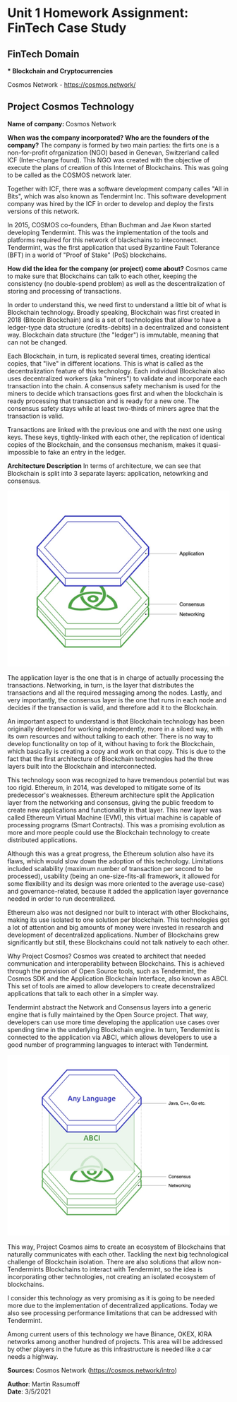 # Unit 1 Homework Assignment: FinTech Case Study

<h2>FinTech Domain</h2>

<b>* Blockchain and Cryptocurrencies</b>


Cosmos Network - https://cosmos.network/</b>


<h2>Project Cosmos Technology</h2> 

<b>Name of company: </b> Cosmos Network

<b>When was the company incorporated? Who are the founders of the company?</b>
The company is formed by two main parties: the firts one is a non-for-profit ofrganization (NGO) based in Genevan, Switzerland called ICF (Inter-change found).  This NGO was created with the objective of execute the plans of creation of this Internet of Blockchains. This was going to be called as the COSMOS network later. 

Together with ICF, there was a software development company calles "All in Bits", which was also known as Tendermint Inc. This software development company was hired by the ICF in order to develop and deploy the firsts versions of this network.

In 2015, COSMOS co-founders, Ethan Buchman and Jae Kwon started developing Tendermint. This was the implementation of the tools and platforms required for this network of blackchains to inteconnect.  Tendermint, was the first application that used Byzantine Fault Tolerance (BFT) in a world of "Proof of Stake" (PoS) blockchains.
 
<b>How did the idea for the company (or project) come about?</b>
Cosmos came to make sure that Blockchains can talk to each other, keeping the consistency (no double-spend problem) as well as the descentralization of storing and processing of transactions.

In order to understand this, we need first to understand a little bit of what is Blockchain technology. Broadly speaking, Blockchain was first created in 2018 (Bitcoin Blockchain) and is a set of technologies that allow to have a ledger-type data structure  (credits-debits) in a decentralized and consistent way. Blockchain data structure (the "ledger") is immutable, meaning that can not be changed. 

Each Blockchain, in turn, is replicated several times, creating identical copies, that "live" in different locations. This is what is called as the decentralization feature of this technology. Each individual Blockchain also uses decentralized workers (aka "miners") to validate and incorporate each transaction into the chain. A consensus safety mechanism is used for the miners to decide which transactions goes first and when the blockchain is ready processing that transaction and is ready for a new one. The consensus safety stays while at least two-thirds of miners agree that the transaction is valid.  

Transactions are linked with the previous one and with the next one using keys. These keys, tightly-linked with each other, the replication of identical copies of the Blockchain, and the consensus mechanism, makes it quasi-impossible to fake an entry in the ledger.

<b>Architecture Description</b>
In terms of architecture, we can see that Blockchain is split into 3 separate layers: application, netowrking and consensus.

![Figure 1](./images/fig1.jpg)

The application layer is the one that is in charge of actually processing the transactions. Networking, in turn, is the layer that distributes the transactions and all the required messaging among the nodes. Lastly, and very importantly, the consensus layer is the one that runs in each node and decides if the transaction is valid, and therefore add it to the Blockchain.

An important aspect to understand is that Blockchain technology has been originally developed for working independently, more in a siloed way, with its own resources and without talking to each other. There is no way to develop functionality on top of it, without having to fork the Blockchain, which basically is creating a copy and work on that copy. This is due to the fact that the first architecture of Blockchain technologies had the three layers built into the Blockchain and interconnected.

This technology soon was recognized to have tremendous potential but was too rigid. Ethereum, in 2014, was developed to mitigate some of its predecessor's weaknesses. Ethereum architecture split the Application layer from the networking and consensus, giving the public freedom to create new applications and functionality in that layer. This new layer was called Ethereum Virtual Machine (EVM), this virtual machine is capable of processing programs (Smart Contracts). This was a promising evolution as more and more people could use the Blockchain technology to create distributed applications.

Although this was a great progress, the Ethereum solution also have its flaws, which would slow down the adoption of this technology. Limitations included scalability (maximum number of transaction per second to be processed), usability (being an one-size-fits-all framework, it allowed for some flexibility and its design was more oriented to the average use-case) and governance-related, because it added the application layer governance needed in order to run decentralized.

Ethereum also was not designed nor built to interact with other Blockchains, making its use isolated to one solution per blockchain. This technologies got a lot of attention and big amounts of money were invested in research and development of decentralized applications. Number of Blockchains grew significantly but still, these Blockchains could not talk natively to each other.

Why Project Cosmos?
Cosmos was created to architect that needed communication and interoperability between Blockchains. This is achieved through the provision of Open Source tools, such as Tendermint, the Cosmos SDK and the Application Blockchain Interface, also known as ABCI. This set of tools are aimed to allow developers to create decenstralized applications that talk to each other in a simpler way.

Tendermint abstract the Network and Consensus layers into a generic engine that is fully maintained by the Open Source project. That way, developers can use more time developing the application use cases over spending time in the underlying Blockchain engine. In turn, Tendermint is connected to the application via ABCI, which allows developers to use a good number of programming languages to interact with Tendermint.

![Figure 2](./images/fig3.jpg)

This way, Project Cosmos aims to create an ecosystem of Blockchains that naturally communicates with each other. Tackling the next big technological challenge of Blockchain isolation. There are also solutions that allow non-Tendermints Blockchains to interact with Tendermint, so the idea is incorporating other technologies, not creating an isolated ecosystem of blockchains.

I consider this technology as very promising as it is going to be needed more due to the implementation of decentralized applications. Today we also see processing performance limitations that can be addressed with Tendermint.

Among current users of this technology we have Binance, OKEX, KIRA networks among another hundred of projects. This area will be addressed by other players in the future as this infrastructure is needed like a car needs a highway.

<b>Sources: </b> Cosmos Network (https://cosmos.network/intro)

<b>Author</b>: Martin Rasumoff<br>
<b>Date</b>: 3/5/2021
